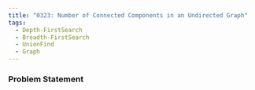 ```yaml
---
title: "0323: Number of Connected Components in an Undirected Graph"
tags:
  - Depth-FirstSearch
  - Breadth-FirstSearch
  - UnionFind
  - Graph
---
```

### Problem Statement

